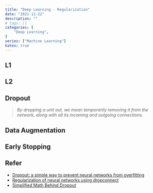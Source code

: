 ```yaml
---
title: "Deep Learning - Regularization"
date: "2021-11-22"
description: ""
# tags: []
categories: [
    "Deep Learning",
]
series: ["Machine Learning"]
katex: true
---
```




##  L1





## L2





## Dropout



> *By dropping a unit out, we mean temporarily removing it from the network, along with all its incoming and outgoing connections*.





## Data Augmentation





## Early Stopping





## Refer

- [Dropout: a simple way to prevent neural networks from overfitting](https://www.cs.toronto.edu/~hinton/absps/JMLRdropout.pdf)
- [Regularization of neural networks using dropconnect](https://pdfs.semanticscholar.org/4336/6ffc751436a20b144b86cfa31b653cf906ff.pdf)
- [Simplified Math Behind Dropout](https://towardsdatascience.com/simplified-math-behind-dropout-in-deep-learning-6d50f3f47275)

